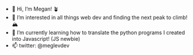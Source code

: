 - 👋 Hi, I’m Megan! 🪴
- 👀 I’m interested in all things web dev and finding the next peak to climb! 🏔
- 🌱 I’m currently learning how to translate the python programs I created into Javascript! (JS newbie)
- 📫 twitter: @meglevdev

<!---
mleavens/mleavens is a ✨ special ✨ repository because its `README.md` (this file) appears on your GitHub profile.
You can click the Preview link to take a look at your changes.
--->
